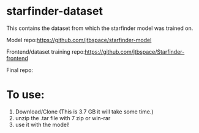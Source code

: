 # starfinder-dataset
This contains the dataset from which the starfinder model was trained on.

Model repo:https://github.com/jtbspace/starfinder-model

Frontend/dataset training repo:https://github.com/jtbspace/Starfinder-frontend

Final repo:

# To use:
1. Download/Clone (This is 3.7 GB it will take some time.)
2. unzip the .tar file with 7 zip or win-rar
3. use it with the model!
